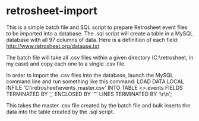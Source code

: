 retrosheet-import
=================

This is a simple batch file and SQL script to prepare Retrosheet event files to be imported into a database. The .sql script will create a table in a MySQL database with all 97 columns of data. Here is a definition of each field:
http://www.retrosheet.org/datause.txt

The batch file will take all .csv files within a given directory (C:\retrosheet, in my case) and copy each one to a single .csv file. 

In order to import the .csv files into the database, launch the MySQL command line and run something like this command:
LOAD DATA LOCAL INFILE 'C:\\retrosheet\\events_master.csv' INTO TABLE <<DATABASE-NAME>>.events FIELDS TERMINATED BY ',' ENCLOSED BY '"' LINES TERMINATED BY '\r\n';

This takes the master .csv file created by the batch file and bulk inserts the data into the table created by the .sql script.
